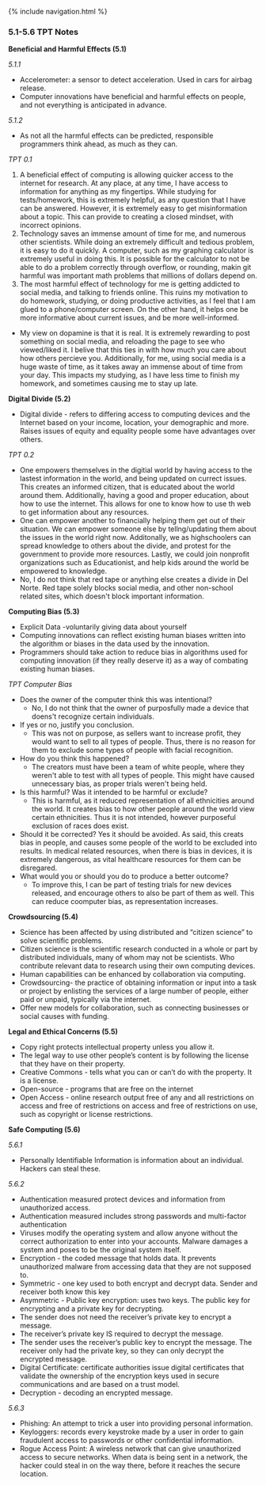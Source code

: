 {% include navigation.html %}
### 5.1-5.6 TPT Notes
**Beneficial and Harmful Effects (5.1)**

_5.1.1_
- Accelerometer: a sensor to detect acceleration. Used in cars for airbag release. 
- Computer innovations have beneficial and harmful effects on people, and not everything is anticipated in advance. 

_5.1.2_
- As not all the harmful effects can be predicted, responsible programmers think ahead, as much as they can.  

_TPT 0.1_
1. A beneficial effect of computing is allowing quicker access to the internet for research. At any place, at any time, I have access to information for anything as my fingertips. While studying for tests/homework, this is extremely helpful, as any question that I have can be answered. However, it is extremely easy to get misinformation about a topic. This can provide to creating a closed mindset, with incorrect opinions. 
2. Technology saves an immense amount of time for me, and numerous other scientists. While doing an extremely difficult and tedious problem, it is easy to do it quickly. A computer, such as my graphing calculator is extremely useful in doing this. It is possible for the calculator to not be able to do a problem correctly through overflow, or rounding, makin git harmful was important math problems that millions of dollars depend on. 
3. The most harmful effect of technology for me is getting addicted to social media, and talking to friends online. This ruins my motivation to do homework, studying, or doing productive activities, as I feel that I am glued to a phone/computer screen. On the other hand, it helps one be more informative about current issues, and be more well-informed. 
- My view on dopamine is that it is real. It is extremely rewarding to post something on social media, and reloading the page to see who viewed/liked it. I belive that this ties in with how much you care about how others percieve you. Additionally, for me, using social media is a huge waste of time, as it takes away an immense about of time from your day. This impacts my studying, as I have less time to finish my homework, and sometimes causing me to stay up late. 

**Digital Divide (5.2)**
- Digital divide - refers to differing access to computing devices and the Internet based on your income, location, your demographic and more. Raises issues of equity and equality people some have advantages over others. 

_TPT 0.2_
- One empowers themselves in the digitial world by having access to the lastest information in the world, and being updated on currect issues. This creates an informed citizen, that is educated about the world around them. Additionally, having a good and proper education, about how to use the internet. This allows for one to know how to use th web to get information about any resources. 
- One can empower another to financially helping them get out of their situation. We can empower someone else by tellng/updating them about the issues in the world right now. Additonally, we as highschoolers can spread knowledge to others about the divide, and protest for the government to provide more resources. Lastly, we could join nonprofit organizations such as Educationist, and help kids around the world be empowered to knowledge. 
- No, I do not think that red tape or anything else creates a divide in Del Norte. Red tape solely blocks social media, and other non-school related sites, which doesn't block important information. 



**Computing Bias (5.3)**
- Explicit Data -voluntarily giving data about yourself
- Computing innovations can reflect existing human biases written into the algorithm or biases in the data used by the innovation. 
- Programmers should take action to reduce bias in algorithms used for computing innovation (if they really deserve it) as a way of combating existing human biases.  

_TPT Computer Bias_
- Does the owner of the computer think this was intentional?
  - No, I do not think that the owner of purposfully made a device that doens't recognize certain individuals. 
- If yes or no, justify you conclusion.
  - This was not on purpose, as sellers want to increase profit, they would want to sell to all types of people. Thus, there is no reason for them to exclude some types of people with facial recognition. 
- How do you think this happened?
  - The creators must have been a team of white people, where they weren't able to test with all types of people. This might have caused unnecessary bias, as proper trials weren't being held.  
- Is this harmful? Was it intended to be harmful or exclude?
  - This is harmful, as it reduced representation of all ethnicities around the world. It creates bias to how other people around the world view certain ethnicities. Thus it is not intended, however purposeful exclusion of races does exist. 
- Should it be corrected?
  Yes it should be avoided. As said, this creats bias in people, and causes some people of the world to be excluded into results. In medical related resources, when there is bias in devices, it is extremely dangerous, as vital healthcare resources for them can be disregared. 
- What would you or should you do to produce a better outcome?
  - To improve this, I can be part of testing trials for new devices released, and encourage others to also be part of them as well. This can reduce coomputer bias, as representation increases. 


**Crowdsourcing (5.4)**
- Science has been affected by using distributed and “citizen science” to solve scientific problems. 
- Citizen science is the scientific research conducted in a whole or part by distributed individuals, many of whom may not be scientists. Who contribute relevant data to research using their own computing devices. 
- Human capabilities can be enhanced by collaboration via computing. 
- Crowdsourcing- the practice of obtaining information or input into a task or project by enlisting the services of a large number of people, either paid or unpaid, typically via the internet.
- Offer new models for collaboration, such as connecting businesses or social causes with funding. 

**Legal and Ethical Concerns (5.5)**
- Copy right protects intellectual property unless you allow it. 
- The legal way to use other people’s content is by following the license that they have on their property. 
- Creative Commons -  tells what you can or can’t do with the property. It is a license. 
- Open-source - programs that are free on the internet
- Open Access - online research output free of any and all restrictions on access and free of restrictions on access and free of restrictions on use, such as copyright or license restrictions. 

**Safe Computing (5.6)**

_5.6.1_
- Personally Identifiable Information is information about an individual. Hackers can steal these.

_5.6.2_
- Authentication measured protect devices and information from unauthorized access. 
- Authentication measured includes strong passwords and multi-factor authentication 
- Viruses modify the operating system and allow anyone without the correct authorization to enter into your accounts. Malware damages a system and poses to be the original system itself.
- Encryption - the coded message that holds data. It prevents unauthorized malware from accessing data that they are not supposed to. 
- Symmetric - one key used to both encrypt and decrypt data. Sender and receiver both know this key
- Asymmetric - Public key encryption: uses two keys. The public key for encrypting and a private key for decrypting. 
- The sender does not need the receiver’s private key to encrypt a message. 
- The receiver’s private key IS required to decrypt the message. 
- The sender uses the receiver’s public key to encrypt the message. The receiver only had the private key, so they can only decrypt the encrypted message.
- Digital Certificate: certificate authorities issue digital certificates that validate the ownership of the encryption keys used in secure communications and are based on a trust model. 
- Decryption - decoding an encrypted message.  

_5.6.3_
- Phishing: An attempt to trick a user into providing personal information. 
- Keyloggers: records every keystroke made by a user in order to gain fraudulent access to passwords or other confidential information. 
- Rogue Access Point: A wireless network that can give unauthorized access to secure networks. When data is being sent in a network, the hacker could steal in on the way there, before it reaches the secure location. 
